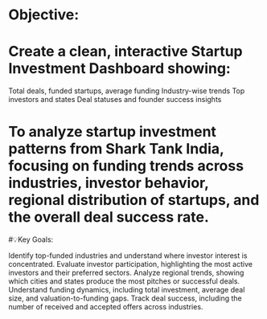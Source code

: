 # Objective:
# Create a clean, interactive Startup Investment Dashboard showing:
  Total deals, funded startups, average funding
  Industry-wise trends
  Top investors and states
  Deal statuses and founder success insights

# To analyze startup investment patterns from Shark Tank India, focusing on funding trends across industries, investor behavior, regional distribution of startups, and the overall deal success rate.
#💡Key Goals:

 Identify top-funded industries and understand where investor interest is concentrated.
 Evaluate investor participation, highlighting the most active investors and their preferred sectors.
 Analyze regional trends, showing which cities and states produce the most pitches or successful deals.
 Understand funding dynamics, including total investment, average deal size, and valuation-to-funding gaps.
 Track deal success, including the number of received and accepted offers across industries.
